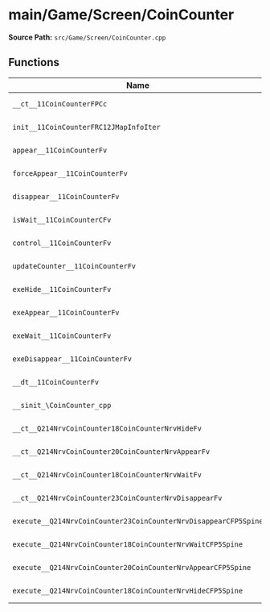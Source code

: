 # main/Game/Screen/CoinCounter

**Source Path:** `src/Game/Screen/CoinCounter.cpp`

## Functions

| Name | Address | Match % |
|------|---------|---------|
| `__ct__11CoinCounterFPCc` | `0x8034EBD8` | :white_check_mark: (100.0%) |
| `init__11CoinCounterFRC12JMapInfoIter` | `0x8034EC40` | :white_check_mark: (100.0%) |
| `appear__11CoinCounterFv` | `0x8034ED44` | :white_check_mark: (100.0%) |
| `forceAppear__11CoinCounterFv` | `0x8034EDA4` | :white_check_mark: (100.0%) |
| `disappear__11CoinCounterFv` | `0x8034EE04` | :white_check_mark: (100.0%) |
| `isWait__11CoinCounterCFv` | `0x8034EE14` | :white_check_mark: (100.0%) |
| `control__11CoinCounterFv` | `0x8034EE1C` | :white_check_mark: (100.0%) |
| `updateCounter__11CoinCounterFv` | `0x8034EE58` | :white_check_mark: (100.0%) |
| `exeHide__11CoinCounterFv` | `0x8034EF8C` | :white_check_mark: (100.0%) |
| `exeAppear__11CoinCounterFv` | `0x8034EFD0` | :white_check_mark: (100.0%) |
| `exeWait__11CoinCounterFv` | `0x8034F080` | :white_check_mark: (100.0%) |
| `exeDisappear__11CoinCounterFv` | `0x8034F0DC` | :white_check_mark: (100.0%) |
| `__dt__11CoinCounterFv` | `0x8034F134` | :white_check_mark: (100.0%) |
| `__sinit_\CoinCounter_cpp` | `0x8034F190` | :white_check_mark: (100.0%) |
| `__ct__Q214NrvCoinCounter18CoinCounterNrvHideFv` | `0x8034F1CC` | :white_check_mark: (100.0%) |
| `__ct__Q214NrvCoinCounter20CoinCounterNrvAppearFv` | `0x8034F1DC` | :white_check_mark: (100.0%) |
| `__ct__Q214NrvCoinCounter18CoinCounterNrvWaitFv` | `0x8034F1EC` | :white_check_mark: (100.0%) |
| `__ct__Q214NrvCoinCounter23CoinCounterNrvDisappearFv` | `0x8034F1FC` | :white_check_mark: (100.0%) |
| `execute__Q214NrvCoinCounter23CoinCounterNrvDisappearCFP5Spine` | `0x8034F20C` | :white_check_mark: (100.0%) |
| `execute__Q214NrvCoinCounter18CoinCounterNrvWaitCFP5Spine` | `0x8034F214` | :white_check_mark: (100.0%) |
| `execute__Q214NrvCoinCounter20CoinCounterNrvAppearCFP5Spine` | `0x8034F21C` | :white_check_mark: (100.0%) |
| `execute__Q214NrvCoinCounter18CoinCounterNrvHideCFP5Spine` | `0x8034F224` | :white_check_mark: (100.0%) |